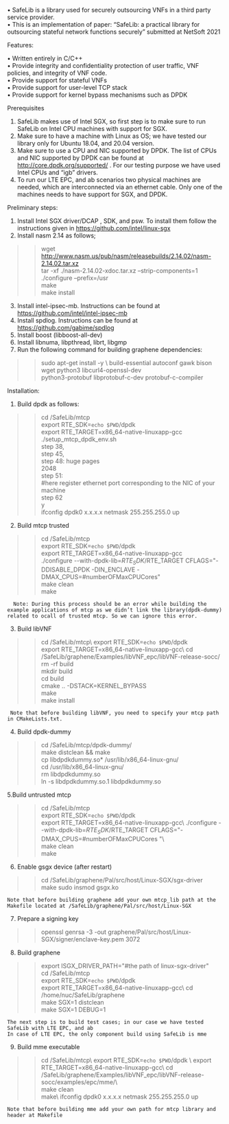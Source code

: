 •	SafeLib is a library used for securely outsourcing VNFs in a third party service provider.\
•	This is an implementation of paper: “SafeLib: a practical library for outsourcing stateful network functions securely” submitted at NetSoft 2021

Features:

•	Written entirely in C/C++\
•	Provide integrity and confidentiality protection of user traffic, VNF policies, and integrity of VNF code.\
•	Provide support for stateful VNFs\
•	Provide support for user-level TCP stack\
•	Provide support for kernel bypass mechanisms such as DPDK


Prerequisites
1.	SafeLib makes use of Intel SGX, so first step is to make sure to run SafeLib on Intel CPU machines with support for SGX.
2.	Make sure to have a machine with Linux as OS; we have tested our library only for Ubuntu 18.04, and 20.04 version.
3.	Make sure to use a CPU and NIC supported by DPDK. The list of CPUs and NIC supported by DPDK can be found at http://core.dpdk.org/supported/ . For our testing purpose we have used Intel CPUs and “igb” drivers.
4.	To run our LTE EPC, and ab scenarios two physical machines are needed, which are interconnected via an ethernet cable. Only one of the machines needs to have support for SGX, and DPDK.

 Preliminary steps:
1.	Install Intel SGX driver/DCAP , SDK, and psw. To install them follow the instructions given in https://github.com/intel/linux-sgx
2.	Install nasm 2.14 as follows;

 >> wget http://www.nasm.us/pub/nasm/releasebuilds/2.14.02/nasm-2.14.02.tar.xz \
 >> tar -xf ./nasm-2.14.02-xdoc.tar.xz –strip-components=1 \
 >> ./configure –prefix=/usr \
 >> make\
 >> make install
3.	Install intel-ipsec-mb. Instructions can be found at https://github.com/intel/intel-ipsec-mb
4.	Install spdlog. Instructions can be found at https://github.com/gabime/spdlog
5.	Install boost (libboost-all-dev)
6.	Install libnuma, libpthread, librt, libgmp
7.	Run the following command for building graphene dependencies: 
>> sudo apt-get install -y \   build-essential autoconf gawk bison wget python3 libcurl4-openssl-dev \
   python3-protobuf libprotobuf-c-dev protobuf-c-compiler

Installation:

1. Build dpdk as follows:

 >>cd /SafeLib/mtcp\
 >>export RTE_SDK=`echo $PWD`/dpdk\
 >>export RTE_TARGET=x86_64-native-linuxapp-gcc\
 >>./setup_mtcp_dpdk_env.sh\
    step 38,\
    step 45, \
    step 48: huge pages\
      2048\
    step 51: \
#here register ethernet port corresponding to the NIC of your machine\
    step 62\
       y\
 >>ifconfig dpdk0 x.x.x.x netmask 255.255.255.0 up

2. Build mtcp trusted

  >> cd /SafeLib/mtcp\
  >> export RTE_SDK=`echo $PWD`/dpdk\
  >> export RTE_TARGET=x86_64-native-linuxapp-gcc\
  >> ./configure --with-dpdk-lib=$RTE_SDK/$RTE_TARGET CFLAGS="-DDISABLE_DPDK -DIN_ENCLAVE -DMAX_CPUS=#numberOFMaxCPUCores"\
  >>make clean\
  >>make

      Note: During this process should be an error while building the example applications of mtcp as we didn’t link the library(dpdk-dummy) related to ocall of trusted mtcp. So we can ignore this error.

3. Build libVNF

>>cd /SafeLib/mtcp\ 
>>export RTE_SDK=`echo $PWD`/dpdk\
>>export RTE_TARGET=x86_64-native-linuxapp-gcc\ 
>>cd /SafeLib/graphene/Examples/libVNF_epc/libVNF-release-socc/ \
>>rm -rf build \
>>mkdir build\
>>cd build\
>>cmake .. -DSTACK=KERNEL_BYPASS\
>>make \
>>make install

     Note that before building libVNF, you need to specify your mtcp path in CMakeLists.txt.

4. Build dpdk-dummy

>> cd /SafeLib/mtcp/dpdk-dummy/\
>> make distclean && make\
>> cp libdpdkdummy.so* /usr/lib/x86_64-linux-gnu/\
>> cd /usr/lib/x86_64-linux-gnu/\
>> rm libdpdkdummy.so\
>> ln -s libdpdkdummy.so.1 libdpdkdummy.so

5.Build untrusted mtcp

  >>cd /SafeLib/mtcp\
  >> export RTE_SDK=`echo $PWD`/dpdk\
  >> export RTE_TARGET=x86_64-native-linuxapp-gcc\ 
  >> ./configure --with-dpdk-lib=$RTE_SDK/$RTE_TARGET CFLAGS="-DMAX_CPUS=#numberOFMaxCPUCores "\                 
  >>make clean\
  >>make

6. Enable gsgx device (after restart)

  >> cd /SafeLib/graphene/Pal/src/host/Linux-SGX/sgx-driver\
  >> make
  >> sudo insmod gsgx.ko

    Note that before building graphene add your own mtcp_lib path at the Makefile located at /SafeLib/graphene/Pal/src/host/Linux-SGX

7.	Prepare a signing key
   >>openssl genrsa -3 -out graphene/Pal/src/host/Linux-SGX/signer/enclave-key.pem 3072

8. Build graphene

>>export ISGX_DRIVER_PATH="#the path of linux-sgx-driver"\
>>cd /SafeLib/mtcp\
>>export RTE_SDK=`echo $PWD`/dpdk\
>>export RTE_TARGET=x86_64-native-linuxapp-gcc\ 
>>cd /home/nuc/SafeLib/graphene\
>> make SGX=1 distclean\
>>make SGX=1 DEBUG=1


    The next step is to build test cases; in our case we have tested SafeLib with LTE EPC, and ab
    In case of LTE EPC, the only component build using SafeLib is mme

9. Build mme executable

>> cd /SafeLib/mtcp\ 
>> export RTE_SDK=`echo $PWD`/dpdk \ 
>> export RTE_TARGET=x86_64-native-linuxapp-gcc\ 
>> cd /SafeLib/graphene/Examples/libVNF_epc/libVNF-release-socc/examples/epc/mme/\       
>> make clean\
>> make\ 
>> ifconfig dpdk0 x.x.x.x netmask 255.255.255.0 up

    Note that before building mme add your own path for mtcp library and header at Makefile

